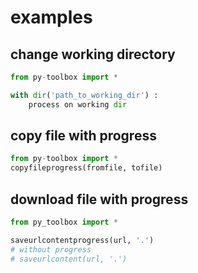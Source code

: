 # examples

## change working directory

```python
from py-toolbox import *

with dir('path_to_working_dir') :
    process on working dir
```

## copy file with progress

```python
from py-toolbox import *
copyfileprogress(fromfile, tofile)
```

## download file with progress

```python
from py_toolbox import *

saveurlcontentprogress(url, '.')
# without progress
# saveurlcontent(url, '.')
```
